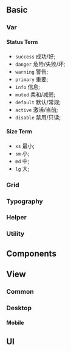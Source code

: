## Basic

### Var

#### Status Term

- `success` 成功/好;
- `danger` 危险/失败/坏;
- `warning` 警告;
- `primary` 重要;
- `info` 信息;
- `muted` 柔和/减弱;
- `default` 默认/常规;
- `active` 激活/当前;
- `disable` 禁用/只读;

#### Size Term

- `xs` 最小;
- `sm` 小;
- `md` 中;
- `lg` 大;

### Grid

### Typography

### Helper

### Utility

### 

## Components

## View

### Common

### Desktop

#### Mobile

## UI